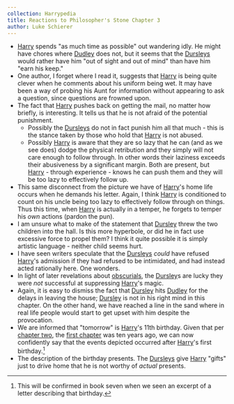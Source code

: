 ```yaml
---
collection: Harrypedia
title: Reactions to Philosopher's Stone Chapter 3
author: Luke Schierer
---
```


- [Harry] spends "as much time as possible" out wandering idly. He might have chores where [Dudley] does not, but it seems that the [Dursleys] would rather have him "out of sight and out of mind" than have him "earn his keep."
- One author, I forget where I read it, suggests that [Harry] is being quite clever when he comments about his uniform being wet. It may have been a way of probing his Aunt for information without appearing to ask a question, since questions are frowned upon.
- The fact that [Harry] pushes back on getting the mail, no matter how briefly, is interesting. It tells us that he is not afraid of the potential punishment.
  - Possibly the [Dursleys] do not in fact punish him all that much - this is the stance taken by those who hold that [Harry] is not abused.
  - Possibly [Harry] is aware that they are so lazy that he can (and as we see does) dodge the physical retribution and they simply will not care enough to follow through. In other words their laziness exceeds their abusiveness by a significant margin. Both are present, but [Harry] - through experience - knows he can push them and they will be too lazy to effectively follow up.
- This same disconnect from the picture we have of [Harry]'s home life occurs when he demands his letter. Again, I think [Harry] is conditioned to count on his uncle being too lazy to effectively follow through on things. Thus this time, when [Harry] is actually in a temper, he forgets to temper his _own_ actions (pardon the pun).
- I am unsure what to make of the statement that [Dursley] threw the two children into the hall. Is this more hyperbole, or did he in fact use excessive force to propel them? I think it quite possible it is simply artistic language - neither child seems hurt.
- I have seen writers speculate that the [Dursleys] _could_ have refused [Harry]'s admission if they had refused to be intimidated, and had instead acted rationally here. One wonders.
- In light of later revelations about [obscurials], the [Dursley]s are lucky they were _not_ successful at suppressing [Harry]'s magic.
- Again, it is easy to dismiss the fact that [Dursley] hits [Dudley] for the delays in leaving the house; [Dursley] is not in his right mind in this chapter. On the other hand, we have reached a line in the sand where in real life people would start to get upset with him despite the provocation.
- We are informed that "tomorrow" is [Harry]'s 11th birthday. Given that per [chapter two], the [first chapter] was ten years ago, we can now confidently say that the events depicted occurred after [Harry]'s first birthday.[^240424-3]
- The description of the birthday presents. The [Dursleys] give [Harry] "gifts" just to drive home that he is not worthy of _actual_ presents.

[chapter two]: ../chapter-02/
[first chapter]: ../chapter-01/
[Dursley]: /harrypedia/people/dursley/vernon//
[Dudley]: /harrypedia/people/dursley/dudley//
[Dursleys]: /harrypedia/people/dursley//
[Harry]: /harrypedia/people/potter/harry_james//
[obscurials]: /harrypedia/beings/obscurus//

[^240424-3]: This will be confirmed in book seven when we seen an excerpt of a letter describing that birthday.
